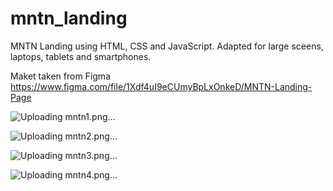# mntn_landing

MNTN Landing using HTML, CSS and JavaScript. Adapted for large sceens, laptops, tablets and smartphones.

Maket taken from Figma https://www.figma.com/file/1Xdf4uI9eCUmyBpLxOnkeD/MNTN-Landing-Page

![Uploading mntn1.png…]()

![Uploading mntn2.png…]()

![Uploading mntn3.png…]()

![Uploading mntn4.png…]()
